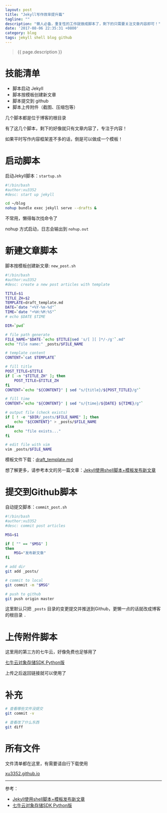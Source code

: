```yaml
---
layout: post
title: "Jekyll写作效率提升篇"
tagline: ""
description: "懒人必备，重复性的工作就做成脚本了，剩下的只需要关注文章内容即可！"
date: '2017-08-06 22:35:31 +0800'
category: blog
tags: jekyll shell blog github
---
```

> {{ page.description }}

# 技能清单
- 脚本启动 Jekyll
- 脚本按模板创建新文章
- 脚本提交到 github
- 脚本上传附件（截图、压缩包等）

几个脚本都是位于博客的根目录

有了这几个脚本，剩下的好像就只有文章内容了，专注于内容！

如果平时写作内容框架差不多的话，倒是可以做成一个模板！

# 启动脚本
启动Jekyll脚本：`startup.sh`
```bash
#!/bin/bash
#author:xu3352
#desc: start up jekyll

cd ~/blog
nohup bundle exec jekyll serve --drafts &

```
不常用，懒得每次找命令了

nohup 方式启动，日志会输出到 `nohup.out`

# 新建文章脚本
脚本按模板创建新文章: `new_post.sh`
```bash
#!/bin/bash
#author:xu3352
#desc: create a new post articles with template

TITLE=$1
TITLE_ZH=$2
TEMPLATE=draft_template.md
DATE=`date "+%Y-%m-%d"`
TIME=`date "+%H:%M:%S"`
# echo $DATE $TIME

DIR=`pwd`

# file path generate
FILE_NAME="$DATE-`echo $TITLE|sed 's/[ ][ ]*/-/g'`.md"
echo "file name:" _posts/$FILE_NAME

# template content
CONTENT=`cat $TEMPLATE`

# fill title
POST_TITLE=$TITLE
if [ -n "$TITLE_ZH" ]; then
    POST_TITLE=$TITLE_ZH
fi
CONTENT=`echo "${CONTENT}" | sed "s/{title}/${POST_TITLE}/g"`

# fill time
CONTENT=`echo "${CONTENT}" | sed "s/{time}/${DATE} ${TIME}/g"`

# output file (check exists)
if [ ! -e "$DIR/_posts/$FILE_NAME" ]; then
    echo "${CONTENT}" > _posts/$FILE_NAME
else
    echo "file exists..."
fi

# edit file with vim
vim _posts/$FILE_NAME

```

模板文件下载：[draft_template.md](https://raw.githubusercontent.com/xu3352/xu3352.github.io/master/draft_template.md)

想了解更多，请参考本文的另一篇文章：[Jekyll使用shell脚本+模板发布新文章](https://xu3352.github.io/linux/2017/05/03/post-new-article-with-your-template)

# 提交到Github脚本
自动提交脚本：`commit_post.sh`
```bash
#!/bin/bash
#author:xu3352
#desc: commit post articles

MSG=$1

if [ "" == "$MSG" ]
then
    MSG="发布新文章"
fi

# add dir
git add _posts/

# commit to local
git commit -m "$MSG"

# push to github
git push origin master
```
这里默认只把  `_posts` 目录的变更提交并推送到Github，更懒一点的话就改成博客的根目录 `.`

# 上传附件脚本
这里用的第三方的七牛云，好像免费也足够用了

[七牛云对象存储SDK Python版](http://127.0.0.1:4000/python/2017/03/23/qiniu-cloud-objects-storeage-with-python-sdk)

上传之后返回链接就可以使用了

# 补充
```bash
# 查看哪些文件没提交
git commit -v 

# 查看改了什么东西
git diff

```

# 所有文件
文件清单都在这里，有需要请自行下载使用 

[xu3352.github.io](https://github.com/xu3352/xu3352.github.io)

---
参考：
- [Jekyll使用shell脚本+模板发布新文章](https://xu3352.github.io/linux/2017/05/03/post-new-article-with-your-template)
- [七牛云对象存储SDK Python版](http://127.0.0.1:4000/python/2017/03/23/qiniu-cloud-objects-storeage-with-python-sdk)

